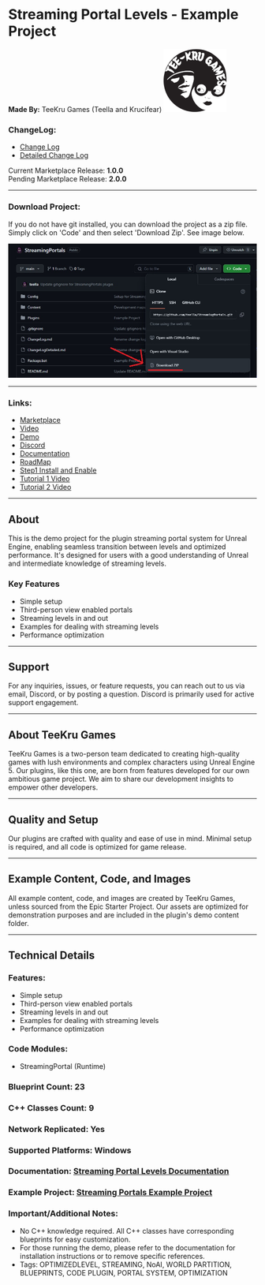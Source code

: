 # Streaming Portal Levels - Example Project

**Made By:** TeeKru Games (Teella and Krucifear)
![](Images/TeeKru_GPlayGameLogo.png?raw=true)

### ChangeLog:
- [Change Log](ChangeLog.md) 
- [Detailed Change Log](ChangeLogDetailed.md) 

Current Marketplace Release: **1.0.0**  
Pending Marketplace Release: **2.0.0**  

---

### Download Project:

If you do not have git installed, you can download the project as a zip file. Simply click on 'Code' and then select 'Download Zip'. See image below.

![](Images/GitHubDownload.jpg?raw=true)

---

### Links:
- [Marketplace](https://www.unrealengine.com/marketplace/en-US/product/streaming-portal-levels)
- [Video](https://www.youtube.com/watch?v=-iGnsRno5e4)
- [Demo](https://teekrugames.com/SPL/StreamingPortalLevels.zip)
- [Discord](https://discord.gg/mjgDTYthm9)
- [Documentation](https://teekrugames.com/SPL/StreamingPortalLevels.pdf)
- [RoadMap](https://trello.com/b/DQ224cnR/stream-portal-levels-roadmap)
- [Step1 Install and Enable](https://www.youtube.com/watch?v=e509qLxdKC0)
- [Tutorial 1 Video](https://www.youtube.com/watch?v=SIklAPC1eDE)
- [Tutorial 2 Video](https://www.youtube.com/watch?v=wcut78Jc_f4)

---

## About

This is the demo project for the plugin streaming portal system for Unreal Engine, enabling seamless transition between levels and optimized performance. It's designed for users with a good understanding of Unreal and intermediate knowledge of streaming levels.

### Key Features

- Simple setup
- Third-person view enabled portals
- Streaming levels in and out
- Examples for dealing with streaming levels
- Performance optimization

---

## Support

For any inquiries, issues, or feature requests, you can reach out to us via email, Discord, or by posting a question. Discord is primarily used for active support engagement.

---

## About TeeKru Games

TeeKru Games is a two-person team dedicated to creating high-quality games with lush environments and complex characters using Unreal Engine 5. Our plugins, like this one, are born from features developed for our own ambitious game project. We aim to share our development insights to empower other developers.

---

## Quality and Setup

Our plugins are crafted with quality and ease of use in mind. Minimal setup is required, and all code is optimized for game release.

---

## Example Content, Code, and Images

All example content, code, and images are created by TeeKru Games, unless sourced from the Epic Starter Project. Our assets are optimized for demonstration purposes and are included in the plugin's demo content folder.

---

## Technical Details

### Features:

- Simple setup
- Third-person view enabled portals
- Streaming levels in and out
- Examples for dealing with streaming levels
- Performance optimization

### Code Modules:

- StreamingPortal (Runtime)

### Blueprint Count: 23
### C++ Classes Count: 9
### Network Replicated: Yes
### Supported Platforms: Windows
### Documentation: [Streaming Portal Levels Documentation](https://teekrugames.com/SPL/StreamingPortalLevels.pdf)
### Example Project: [Streaming Portals Example Project](https://teekrugames.com/SPL/StreamingPortals.zip)

### Important/Additional Notes:

- No C++ knowledge required. All C++ classes have corresponding blueprints for easy customization.
- For those running the demo, please refer to the documentation for installation instructions or to remove specific references.
- Tags: OPTIMIZEDLEVEL, STREAMING, NoAI, WORLD PARTITION, BLUEPRINTS, CODE PLUGIN, PORTAL SYSTEM, OPTIMIZATION

